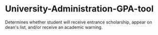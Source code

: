 # University-Administration-GPA-tool
Determines whether student will receive entrance scholarship, appear on dean's list, and/or receive an academic warning.
